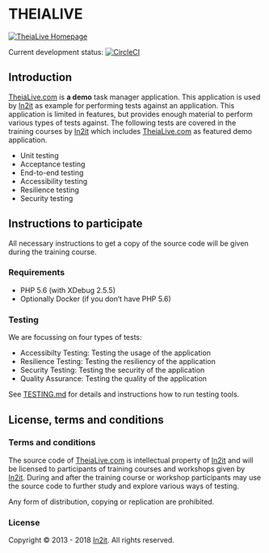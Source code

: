 # THEIALIVE

[![TheiaLive Homepage](http://blob.in2itvof.com/theialive/theialive_homepage.png)](https://www.theialive.com)


Current development status: [![CircleCI](https://circleci.com/gh/in2it/theialive.svg?style=svg&circle-token=c6427781ae2f5dba37ab930a8f20553550c86037)](https://circleci.com/gh/in2it/theialive)

## Introduction

[TheiaLive.com] is **a demo** task manager application. This application is used by [In2it] as example for performing tests against an application. This application is limited in features, but provides enough material to perform various types of tests against. The following tests are covered in the training courses by [In2it] which includes [TheiaLive.com] as featured demo application.

- Unit testing
- Acceptance testing
- End-to-end testing
- Accessibility testing
- Resilience testing
- Security testing

## Instructions to participate

All necessary instructions to get a copy of the source code will be given during the training course.

### Requirements

- PHP 5.6 (with XDebug 2.5.5)
- Optionally Docker (if you don’t have PHP 5.6)

### Testing

We are focussing on four types of tests:

- Accessibilty Testing: Testing the usage of the application
- Resilience Testing: Testing the resiliency of the application
- Security Testing: Testing the security of the application
- Quality Assurance: Testing the quality of the application

See [TESTING.md](TESTING.md) for details and instructions how to run testing tools.

## License, terms and conditions

### Terms and conditions

The source code of [TheiaLive.com] is intellectual property of [In2it] and will be licensed to participants of training courses and workshops given by [In2it]. During and after the training course or workshop participants may use the source code to further study and explore various ways of testing.

Any form of distribution, copying or replication are prohibited. 

### License

Copyright &copy; 2013 - 2018 [In2it]. All rights reserved.

[TheiaLive.com]: https://www.theialive.com
[In2it]: https://www.in2it.be/training
